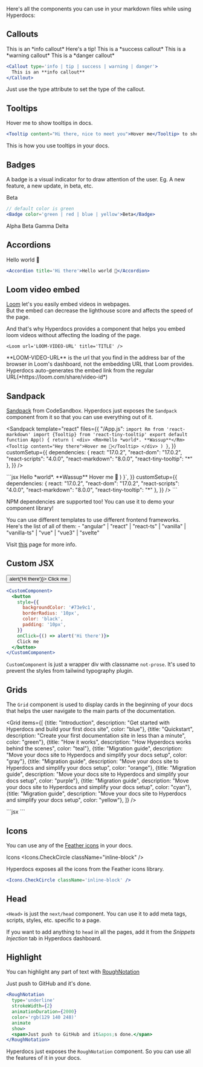 Here's all the components you can use in your markdown files while using Hyperdocs:

## Callouts

<Callout type="info">
  This is an *info callout*
</Callout>
  
<Callout type="tip">
  Here's a tip!
</Callout>

<Callout type="success">
  This is a *success callout*
</Callout>

<Callout type="warning">
  This is a *warning callout*
</Callout>

<Callout type="danger">
  This is a *danger callout*
</Callout>

```jsx
<Callout type='info | tip | success | warning | danger'>
  This is an **info callout**
</Callout>
```

Just use the type attribute to set the type of the callout.

## Tooltips

<Tooltip content="Hi there, nice to meet you">Hover me</Tooltip> to show tooltips in docs.

```jsx
<Tooltip content="Hi there, nice to meet you">Hover me</Tooltip> to show tooltips in docs.
```

This is how you use tooltips in your docs.

## Badges

A badge is a visual indicator for to draw attention of the user. Eg. A new feature, a new update, in beta, etc.

<Badge color="green">Beta</Badge>

```jsx
// default color is green
<Badge color='green | red | blue | yellow'>Beta</Badge>
```

<Accordion title="All available badges">
	<Badge color="red">Alpha</Badge>
	<Badge color="green">Beta</Badge>
	<Badge color="blue">Gamma</Badge>
	<Badge color="yellow">Delta</Badge>
</Accordion>

## Accordions

<Accordion
  title="Hi there">
Hello world 👋
</Accordion>

```jsx
<Accordion title='Hi there'>Hello world 👋</Accordion>
```

## Loom video embed

[Loom](https://loom.com) let's you easily embed videos in webpages.  
But the embed can decrease the lighthouse score and affects the speed of the page.

And that's why Hyperdocs provides a component
that helps you embed loom videos without affecting the loading of the page.

<Loom url="https://www.loom.com/share/64bb8c253a5d4cdabbc5ac4db92df606" title="Hyperdocs Intro" />

```tsx
<Loom url='LOOM-VIDEO-URL' title='TITLE' />
```

<Callout type="warning">
  **LOOM-VIDEO-URL** is the url that you find in the address bar of the browser in Loom's dashboard, not the embedding URL that Loom provides. Hyperdocs auto-generates the embed link from the regular URL(*https://loom.com/share/video-id*)
</Callout>

## Sandpack

[Sandpack](https://sandpack.codesandbox.io) from CodeSandbox. Hyperdocs just exposes the `Sandpack` component from it so that you can use everything out of it.

<Sandpack
template="react"
files={{
    "/App.js": `import Rm from 'react-markdown'
import {Tooltip} from 'react-tiny-tooltip'
export default function App() {
  return (
    <div>
          <Rm>Hello *world*. **Wassup**</Rm>
          <Tooltip content="Hey there">Hover me 🙌</Tooltip>
    </div>
  )
}`,
  }}
customSetup={{
    dependencies: {
      react: "17.0.2",
      "react-dom": "17.0.2",
      "react-scripts": "4.0.0",
      "react-markdown": "8.0.0",
      "react-tiny-tooltip": "*"
    },
  }}
/>

<Accordion title="Here's the code for it">
	```jsx
<Sandpack
  template="react"
  files={{
    "/App.js": `import Rm from 'react-markdown'
import {Tooltip} from 'react-tiny-tooltip'
export default function App() {
  return (
    <div>
          <Rm>Hello *world*. **Wassup**</Rm>
          <Tooltip content="Hey there">Hover me 🙌</Tooltip>
    </div>
  )
}`,
  }}
  customSetup={{
    dependencies: {
      react: "17.0.2",
      "react-dom": "17.0.2",
      "react-scripts": "4.0.0",
      "react-markdown": "8.0.0",
      "react-tiny-tooltip": "*"
    },
  }}
/>
```
</Accordion>

NPM dependencies are supported too! You can use it to demo your component library!

<Callout type="info">
You can use different templates to use different frontend frameworks.
Here's the list of all of them:
- "angular" | "react" | "react-ts" | "vanilla" | "vanilla-ts" | "vue" | "vue3" | "svelte"

Visit [this](https://sandpack.codesandbox.io/docs/getting-started/custom-content#templates) page for more info.

</Callout>

## Custom JSX

<CustomComponent>
	<button
		style={{
      backgroundColor: '#73e9c1',
      borderRadius: '20px',
      color: 'black',
      padding: '10px',
    }}
 onClick={() => alert('Hi there')}>
 	Click me
	</button>
</CustomComponent>

```jsx
<CustomComponent>
  <button
    style={{
      backgroundColor: '#73e9c1',
      borderRadius: '10px',
      color: 'black',
      padding: '10px',
    }}
    onClick={() => alert('Hi there')}>
    Click me
  </button>
</CustomComponent>
```

`CustomComponent` is just a wrapper div with classname `not-prose`. It's used to prevent the styles from tailwind typography plugin.

## Grids

The `Grid` component is used to display cards in the beginning of your docs that helps the user navigate to the main parts of the documentation.

<Grid
items={[
{title: "Introduction", description: "Get started with Hyperdocs and build your first docs site", color: "blue"},
{title: "Quickstart", description: "Create your first documentation site in less than a minute", color: "green"},
{title: "How it works", description: "How Hyperdocs works behind the scenes", color: "teal"},
{title: "Migration guide", description: "Move your docs site to Hyperdocs and simplify your docs setup", color: "gray"},
{title: "Migration guide", description: "Move your docs site to Hyperdocs and simplify your docs setup", color: "orange"},
{title: "Migration guide", description: "Move your docs site to Hyperdocs and simplify your docs setup", color: "purple"},
{title: "Migration guide", description: "Move your docs site to Hyperdocs and simplify your docs setup", color: "cyan"},
{title: "Migration guide", description: "Move your docs site to Hyperdocs and simplify your docs setup", color: "yellow"},
]}
/>

<Accordion title="Here's the code for it">
	```jsx
<Grid
  items={[
    {
      title: 'Introduction',
      description: 'Get started with Hyperdocs and build your first docs site',
      color: 'blue',
    },
    {
      title: 'Quickstart',
      description: 'Create your first documentation site in less than a minute',
      color: 'green',
    },
    {
      title: 'How it works',
      description: 'How Hyperdocs works behind the scenes',
      color: 'teal',
    },
    {
      title: 'Migration guide',
      description:
        'Move your docs site to Hyperdocs and simplify your docs setup',
      color: 'gray',
    },
    {
      title: 'Migration guide',
      description:
        'Move your docs site to Hyperdocs and simplify your docs setup',
      color: 'orange',
    },
    {
      title: 'Migration guide',
      description:
        'Move your docs site to Hyperdocs and simplify your docs setup',
      color: 'purple',
    },
    {
      title: 'Migration guide',
      description:
        'Move your docs site to Hyperdocs and simplify your docs setup',
      color: 'cyan',
    },
    {
      title: 'Migration guide',
      description:
        'Move your docs site to Hyperdocs and simplify your docs setup',
      color: 'yellow',
    },
  ]}
/>
```
</Accordion>

## Icons

You can use any of the [Feather icons](https://feathericons.com) in your docs.

Icons <Icons.CheckCircle className="inline-block" />

Hyperdocs exposes all the icons from the Feather icons library.

```jsx
<Icons.CheckCircle className='inline-block' />
```

## Head

`<Head>` is just the `next/head` component. You can use it to add meta tags, scripts, styles, etc. specific to a page.

If you want to add anything to `head` in all the pages, add it from the _Snippets Injection_ tab in Hyperdocs dashboard.

## Highlight

You can highlight any part of text with [RoughNotation](https://www.npmjs.com/package/react-rough-notation)

<RoughNotation
	type='underline'
	strokeWidth={2}
	animationDuration={2000}
	color='rgb(129 140 248)'
	animate
	show>
<span>Just push to GitHub and it&apos;s done.</span>
</RoughNotation>

```jsx
<RoughNotation
  type='underline'
  strokeWidth={2}
  animationDuration={2000}
  color='rgb(129 140 248)'
  animate
  show>
  <span>Just push to GitHub and it&apos;s done.</span>
</RoughNotation>
```

Hyperdocs just exposes the `RoughNotation` component. So you can use all the features of it in your docs.
